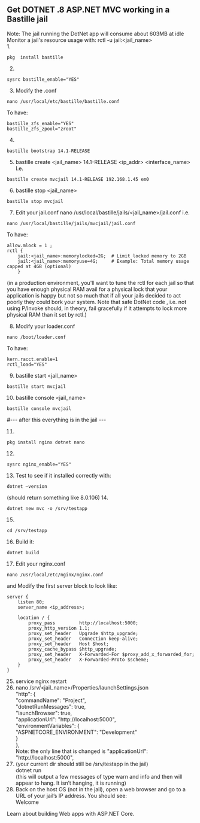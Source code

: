 ## Get DOTNET .8 ASP.NET MVC working in a Bastille jail
Note:  The jail running the DotNet app will consume about 603MB at idle  
Monitor a jail's resource usage with: rctl -u jail:<jail_name>  
1.  
```
pkg  install bastille
```
2.
```
sysrc bastille_enable="YES"
```
3. Modify the .conf
```
nano /usr/local/etc/bastille/bastille.conf
```
To have:
```
bastille_zfs_enable="YES"                                                 
bastille_zfs_zpool="zroot"
```                                                 
4.
```
bastille bootstrap 14.1-RELEASE
```
5. bastille create <jail_name> 14.1-RELEASE <ip_addr> <interface_name>  
I.e.
```
bastille create mvcjail 14.1-RELEASE 192.168.1.45 em0
```
6. bastille stop <jail_name>
```
bastille stop mvcjail
```
7. Edit your jail.conf  nano /usr/local/bastille/jails/<jail_name>/jail.conf
i.e.
```
nano /usr/local/bastille/jails/mvcjail/jail.conf
```
To have:
```
allow.mlock = 1 ;  
rctl {  
    jail:<jail_name>:memorylocked=2G;  # Limit locked memory to 2GB  
    jail:<jail_name>:memoryuse=4G;     # Example: Total memory usage capped at 4GB (optional)  
    }
```
(in a production environment, you'll want to tune the rctl for each jail so that you have enough physical RAM avail for a physical lock that your application is happy but not so much that if all your jails decided to act poorly they could bork your system.  Note that safe DotNet code , i.e. not using P/Invoke should, in theory, fail gracefully if it attempts to lock more physical RAM than it set by rctl.)  

8. Modify your loader.conf
```
nano /boot/loader.conf
```
To have:
```
kern.racct.enable=1  
rctl_load="YES"
```
9. bastille start <jail_name>
```
bastille start mvcjail
```
10. bastille console <jail_name>
```
bastille console mvcjail
```
#--- after this everything is in the jail ---  

11.
```
pkg install nginx dotnet nano
```  
12.
```
sysrc nginx_enable="YES"
```  
13. Test to see if it installed correctly with:
```
dotnet –version  
```
(should return something like 8.0.106)
14. 
```
dotnet new mvc -o /srv/testapp
```
15.
```
cd /srv/testapp
```
16. Build it:
```
dotnet build
```
17. Edit your nginx.conf
```
nano /usr/local/etc/nginx/nginx.conf
```
and Modify the first server block to look like:  
```
server {  
    listen 80;  
    server_name <ip_address>;  

    location / {  
        proxy_pass         http://localhost:5000;  
        proxy_http_version 1.1;  
        proxy_set_header   Upgrade $http_upgrade;  
        proxy_set_header   Connection keep-alive;  
        proxy_set_header   Host $host;  
        proxy_cache_bypass $http_upgrade;  
        proxy_set_header   X-Forwarded-For $proxy_add_x_forwarded_for;  
        proxy_set_header   X-Forwarded-Proto $scheme;  
    }  
}
```
25. service nginx restart    
26. nano /srv/<jail_name>/Properties/launchSettings.json  
    "http": {  
      "commandName": "Project",  
      "dotnetRunMessages": true,  
      "launchBrowser": true,  
      "applicationUrl": "http://localhost:5000",  
      "environmentVariables": {  
        "ASPNETCORE_ENVIRONMENT": "Development"  
      }  
    },  
Note: the only line that is changed is "applicationUrl": "http://localhost:5000",  
27. (your current dir should still be /srv/testapp in the jail)  
dotnet run  
(this will output a few messages of type warn and info and then will appear to hang. It isn’t hanging, it is running)  
28. Back on the host OS (not in the jail), open a web browser and go to a URL of your jail’s IP address.  You should see:   
Welcome  
  
Learn about building Web apps with ASP.NET Core.  




